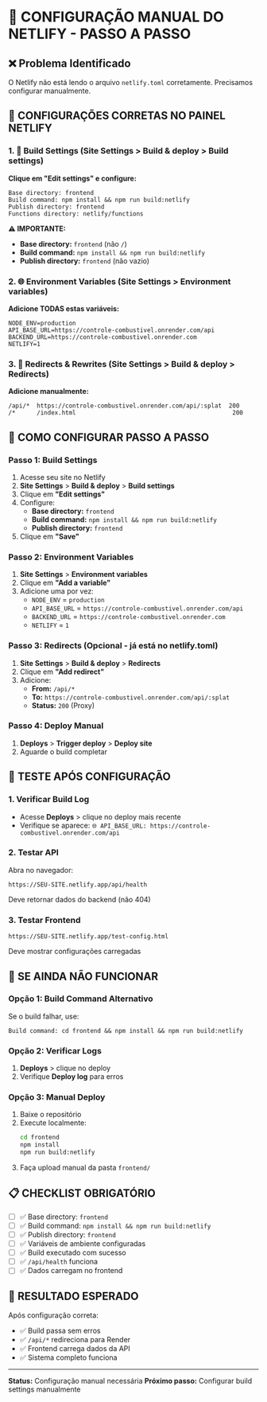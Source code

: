 # 🔧 CONFIGURAÇÃO MANUAL DO NETLIFY - PASSO A PASSO

## ❌ Problema Identificado
O Netlify não está lendo o arquivo `netlify.toml` corretamente. Precisamos configurar manualmente.

## 🎯 CONFIGURAÇÕES CORRETAS NO PAINEL NETLIFY

### 1. 📁 Build Settings (Site Settings > Build & deploy > Build settings)

**Clique em "Edit settings" e configure:**

```
Base directory: frontend
Build command: npm install && npm run build:netlify
Publish directory: frontend
Functions directory: netlify/functions
```

**⚠️ IMPORTANTE:** 
- **Base directory:** `frontend` (não `/`)
- **Build command:** `npm install && npm run build:netlify`
- **Publish directory:** `frontend` (não vazio)

### 2. 🌐 Environment Variables (Site Settings > Environment variables)

**Adicione TODAS estas variáveis:**

```
NODE_ENV=production
API_BASE_URL=https://controle-combustivel.onrender.com/api
BACKEND_URL=https://controle-combustivel.onrender.com
NETLIFY=1
```

### 3. 🔄 Redirects & Rewrites (Site Settings > Build & deploy > Redirects)

**Adicione manualmente:**

```
/api/*  https://controle-combustivel.onrender.com/api/:splat  200
/*      /index.html                                            200
```

## 🚀 COMO CONFIGURAR PASSO A PASSO

### Passo 1: Build Settings
1. Acesse seu site no Netlify
2. **Site Settings** > **Build & deploy** > **Build settings**
3. Clique em **"Edit settings"**
4. Configure:
   - **Base directory:** `frontend`
   - **Build command:** `npm install && npm run build:netlify`
   - **Publish directory:** `frontend`
5. Clique em **"Save"**

### Passo 2: Environment Variables
1. **Site Settings** > **Environment variables**
2. Clique em **"Add a variable"**
3. Adicione uma por vez:
   - `NODE_ENV` = `production`
   - `API_BASE_URL` = `https://controle-combustivel.onrender.com/api`
   - `BACKEND_URL` = `https://controle-combustivel.onrender.com`
   - `NETLIFY` = `1`

### Passo 3: Redirects (Opcional - já está no netlify.toml)
1. **Site Settings** > **Build & deploy** > **Redirects**
2. Clique em **"Add redirect"**
3. Adicione:
   - **From:** `/api/*`
   - **To:** `https://controle-combustivel.onrender.com/api/:splat`
   - **Status:** `200` (Proxy)

### Passo 4: Deploy Manual
1. **Deploys** > **Trigger deploy** > **Deploy site**
2. Aguarde o build completar

## 🧪 TESTE APÓS CONFIGURAÇÃO

### 1. Verificar Build Log
- Acesse **Deploys** > clique no deploy mais recente
- Verifique se aparece: `🌐 API_BASE_URL: https://controle-combustivel.onrender.com/api`

### 2. Testar API
Abra no navegador:
```
https://SEU-SITE.netlify.app/api/health
```
Deve retornar dados do backend (não 404)

### 3. Testar Frontend
```
https://SEU-SITE.netlify.app/test-config.html
```
Deve mostrar configurações carregadas

## 🐛 SE AINDA NÃO FUNCIONAR

### Opção 1: Build Command Alternativo
Se o build falhar, use:
```
Build command: cd frontend && npm install && npm run build:netlify
```

### Opção 2: Verificar Logs
1. **Deploys** > clique no deploy
2. Verifique **Deploy log** para erros

### Opção 3: Manual Deploy
1. Baixe o repositório
2. Execute localmente:
   ```bash
   cd frontend
   npm install
   npm run build:netlify
   ```
3. Faça upload manual da pasta `frontend/`

## 📋 CHECKLIST OBRIGATÓRIO

- [ ] ✅ Base directory: `frontend`
- [ ] ✅ Build command: `npm install && npm run build:netlify`
- [ ] ✅ Publish directory: `frontend`
- [ ] ✅ Variáveis de ambiente configuradas
- [ ] ✅ Build executado com sucesso
- [ ] ✅ `/api/health` funciona
- [ ] ✅ Dados carregam no frontend

## 🎯 RESULTADO ESPERADO

Após configuração correta:
- ✅ Build passa sem erros
- ✅ `/api/*` redireciona para Render
- ✅ Frontend carrega dados da API
- ✅ Sistema completo funciona

---

**Status:** Configuração manual necessária
**Próximo passo:** Configurar build settings manualmente
